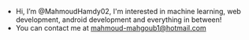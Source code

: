 - Hi, I’m @MahmoudHamdy02, I'm interested in machine learning, web development, android development and everything in between!
- You can contact me at mahmoud-mahgoub1@hotmail.com

<!---
MahmoudHamdy02/MahmoudHamdy02 is a ✨ special ✨ repository because its `README.md` (this file) appears on your GitHub profile.
You can click the Preview link to take a look at your changes.
--->
